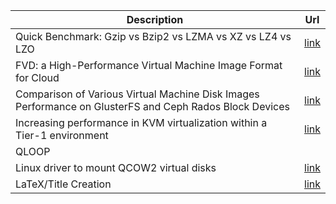 |Description|Url|
|-----------|---|
|Quick Benchmark: Gzip vs Bzip2 vs LZMA vs XZ vs LZ4 vs LZO|[link](http://catchchallenger.first-world.info/wiki/Quick_Benchmark:_Gzip_vs_Bzip2_vs_LZMA_vs_XZ_vs_LZ4_vs_LZO)|
| FVD: a High-Performance Virtual Machine Image Format for Cloud| [link](https://www.usenix.org/legacy/event/atc11/tech/final_files/Tang.pdf) |
|Comparison of Various Virtual Machine Disk Images Performance on GlusterFS and Ceph Rados Block Devices|[link](http://www.academia.edu/8648431/Comparison_of_Various_Virtual_Machine_Disk_Images_Performance_on_GlusterFS_and_Ceph_Rados_Block_Devices)|
|Increasing performance in KVM virtualization within a Tier-1 environment|[link](http://iopscience.iop.org/article/10.1088/1742-6596/396/3/032024/pdf)|
|QLOOP
Linux driver to mount QCOW2 virtual disks|[link](https://upcommons.upc.edu/bitstream/handle/2099.1/9619/65757.pdf?sequence=1&isAllowed=y)|
|LaTeX/Title Creation|[link](https://en.wikibooks.org/wiki/LaTeX/Title_Creation)|

